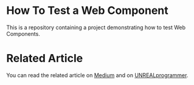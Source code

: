 # How To Test a Web Component

This is a repository containing a project demonstrating how to test Web Components.

# Related Article

You can read the related article on [Medium](https://medium.com/@unrealprogrammer/how-to-test-a-web-component-b5d64d5e8bb0) and on [UNREALprogrammer](https://www.unrealprogrammer.com/how-to-test-a-web-component/).
